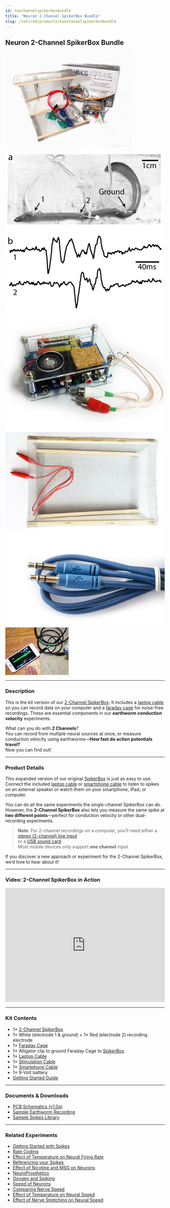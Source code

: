 ```yaml
---
id: twochannelspikerboxbundle
title: "Neuron 2-Channel SpikerBox Bundle"
slug: /retired/products/twochannelspikerboxbundle
---
```


## Neuron 2-Channel SpikerBox Bundle

![The 2 Channel SpikerBox Bundle](./img/2chan_product.jpg)

![Data Collected from 2-Channel SpikerBox](./img/twochanneldata.jpg)  
![Two-channel SpikerBox (included)](./img/twochannelspikerbox.jpg)  
![Faraday Cage (included)](./img/faradaycage.jpg)  
![Laptop Cable (included)](./img/laptopcable_1.jpg)  
![Smartphone Cable (included)](./img/smartphonecable.png)

---

### Description

This is the kit version of our [2-Channel SpikerBox](twochannelspikerbox.md). It includes a [laptop cable](laptopcable.md) so you can record data on your computer and a [faraday cage](faradaycage.md) for noise-free recordings. These are essential components in our **earthworm conduction velocity** experiments.

What can you do with **2 Channels**?  
You can record from multiple neural sources at once, or measure conduction velocity using earthworms—**How fast do action potentials travel?**  
Now you can find out!

---

### Product Details

This expanded version of our original [SpikerBox](spikerbox.md) is just as easy to use. Connect the included [laptop cable](laptopcable.md) or [smartphone cable](smartphonecable.md) to listen to spikes on an external speaker or watch them on your smartphone, iPad, or computer.

You can do all the same experiments the single-channel SpikerBox can do. However, the **2-Channel SpikerBox** also lets you measure the same spike at **two different points**—perfect for conduction velocity or other dual-recording experiments.

> **Note**: For 2-channel recordings on a computer, you’ll need either a  
> [stereo (2-channel) line input](http://en.wiki.backyardbrains.com/Testing_Stereo_Input_on_Your_Computer)  
> or a [USB sound card](https://griffintechnology.com/us/imic).  
> Most mobile devices only support **one channel** input.

If you discover a new approach or experiment for the 2-Channel SpikerBox, we’d love to hear about it!

---

### Video: 2-Channel SpikerBox in Action

<iframe width="100%" height="360"  
  src="https://www.youtube.com/embed/uNM06ONoBAY"  
  frameborder="0" allowfullscreen>
</iframe>

---

### Kit Contents

- 1× [2-Channel SpikerBox](twochannelspikerbox.md)  
- 1× White (electrode 1 & ground) + 1× Red (electrode 2) recording electrode  
- 1× [Faraday Cage](faradaycage.md)  
- 1× Alligator clip to ground Faraday Cage to [SpikerBox](spikerbox.md)  
- 1× [Laptop Cable](laptopcable.md)  
- 1× [Stimulation Cable](stimulationcable.md)  
- 1× [Smartphone Cable](smartphonecable.md)  
- 1× 9-Volt battery  
- [Getting Started Guide](./files/2chan_insert.pdf)

---

### Documents & Downloads

- [PCB Schematics (v1.0a)](./files/2chanspikerbox.v.1.0a.pdf)  
- [Sample Earthworm Recording](http://www.backyardbrains.com/experiments/files/earthworm_10%20seconds_mgf_5cm_5_seconds_silence_10%20seconds_lgf_5_cm_electrode_separation.wav.zip)  
- [Sample Spikes Library](http://wiki.backyardbrains.com/spikes_library)

---

### Related Experiments

- [Getting Started with Spikes](../Experiments/spikerbox.md)  
- [Rate Coding](../Experiments/ratecoding.md)  
- [Effect of Temperature on Neural Firing Rate](../Experiments/temperature.md)  
- [Referencing your Spikes](../Experiments/referencing.md)  
- [Effect of Nicotine and MSG on Neurons](../Experiments/neuropharmacology.md)  
- [NeuroProsthetics](../Experiments/neuroprosthetics.md)  
- [Oxygen and Spiking](../Experiments/oxygen.md)  
- [Speed of Neurons](../Experiments/speed.md)  
- [Comparing Nerve Speed](../Experiments/comparingnervespeed.md)  
- [Effect of Temperature on Neural Speed](../Experiments/wormtemperature.md)  
- [Effect of Nerve Stretching on Neural Speed](../Experiments/wormstretch.md)